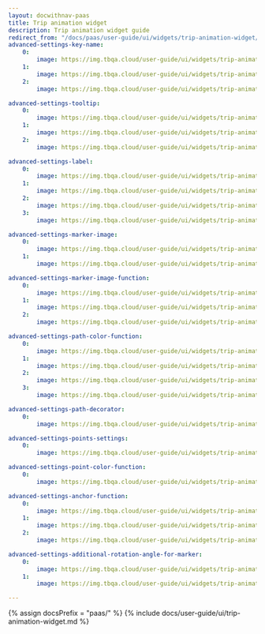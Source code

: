 ```yaml
---
layout: docwithnav-paas
title: Trip animation widget
description: Trip animation widget guide
redirect_from: "/docs/paas/user-guide/ui/widgets/trip-animation-widget/"
advanced-settings-key-name:
    0:
        image: https://img.tbqa.cloud/user-guide/ui/widgets/trip-animation-widget/advanced-settings-key-name-1-pe.png
    1:
        image: https://img.tbqa.cloud/user-guide/ui/widgets/trip-animation-widget/advanced-settings-key-name-2-pe.png
    2:
        image: https://img.tbqa.cloud/user-guide/ui/widgets/trip-animation-widget/advanced-settings-key-name-3-pe.png

advanced-settings-tooltip:
    0:
        image: https://img.tbqa.cloud/user-guide/ui/widgets/trip-animation-widget/advanced-settings-tooltip-1-pe.png
    1:
        image: https://img.tbqa.cloud/user-guide/ui/widgets/trip-animation-widget/advanced-settings-tooltip-2-pe.png
    2:
        image: https://img.tbqa.cloud/user-guide/ui/widgets/trip-animation-widget/advanced-settings-tooltip-3-pe.png

advanced-settings-label:
    0:
        image: https://img.tbqa.cloud/user-guide/ui/widgets/trip-animation-widget/advanced-settings-label-1-pe.png
    1:
        image: https://img.tbqa.cloud/user-guide/ui/widgets/trip-animation-widget/advanced-settings-label-2-pe.png
    2:
        image: https://img.tbqa.cloud/user-guide/ui/widgets/trip-animation-widget/advanced-settings-label-3-pe.png
    3:
        image: https://img.tbqa.cloud/user-guide/ui/widgets/trip-animation-widget/advanced-settings-label-4-pe.png

advanced-settings-marker-image:
    0:
        image: https://img.tbqa.cloud/user-guide/ui/widgets/trip-animation-widget/advanced-settings-marker-image-1-pe.png
    1:
        image: https://img.tbqa.cloud/user-guide/ui/widgets/trip-animation-widget/advanced-settings-marker-image-2-pe.png

advanced-settings-marker-image-function:
    0:
        image: https://img.tbqa.cloud/user-guide/ui/widgets/trip-animation-widget/advanced-settings-marker-image-3-pe.png
    1:
        image: https://img.tbqa.cloud/user-guide/ui/widgets/trip-animation-widget/advanced-settings-marker-image-4-pe.png
    2:
        image: https://img.tbqa.cloud/user-guide/ui/widgets/trip-animation-widget/advanced-settings-marker-image-5-pe.png

advanced-settings-path-color-function:
    0:
        image: https://img.tbqa.cloud/user-guide/ui/widgets/trip-animation-widget/advanced-settings-path-color-function-1-pe.png
    1:
        image: https://img.tbqa.cloud/user-guide/ui/widgets/trip-animation-widget/advanced-settings-path-color-function-2-pe.png
    2:
        image: https://img.tbqa.cloud/user-guide/ui/widgets/trip-animation-widget/advanced-settings-path-color-function-3-pe.png
    3:
        image: https://img.tbqa.cloud/user-guide/ui/widgets/trip-animation-widget/advanced-settings-path-color-function-4-pe.png

advanced-settings-path-decorator:
    0:
        image: https://img.tbqa.cloud/user-guide/ui/widgets/trip-animation-widget/advanced-settings-path-decorator-1-pe.png

advanced-settings-points-settings:
    0:
        image: https://img.tbqa.cloud/user-guide/ui/widgets/trip-animation-widget/advanced-settings-points-settings-1-pe.png

advanced-settings-point-color-function:
    0:
        image: https://img.tbqa.cloud/user-guide/ui/widgets/trip-animation-widget/advanced-settings-point-color-function-1-pe.png

advanced-settings-anchor-function:
    0:
        image: https://img.tbqa.cloud/user-guide/ui/widgets/trip-animation-widget/advanced-settings-anchor-function-1-pe.png
    1:
        image: https://img.tbqa.cloud/user-guide/ui/widgets/trip-animation-widget/advanced-settings-anchor-function-2-pe.png
    2:
        image: https://img.tbqa.cloud/user-guide/ui/widgets/trip-animation-widget/advanced-settings-anchor-function-3-pe.png

advanced-settings-additional-rotation-angle-for-marker:
    0:
        image: https://img.tbqa.cloud/user-guide/ui/widgets/trip-animation-widget/advanced-settings-additional-rotation-angle-for-marker-1-pe.png
    1:
        image: https://img.tbqa.cloud/user-guide/ui/widgets/trip-animation-widget/advanced-settings-additional-rotation-angle-for-marker-2-pe.png

---
```


{% assign docsPrefix = "paas/" %}
{% include docs/user-guide/ui/trip-animation-widget.md %}